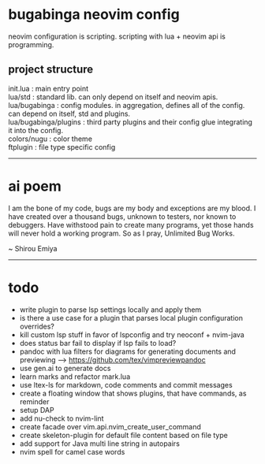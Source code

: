 # bugabinga neovim config

neovim configuration is scripting.
scripting with lua + neovim api is programming.

## project structure

init.lua
: main entry point
\
lua/std
: standard lib. can only depend on itself and neovim apis.
\
lua/bugabinga
: config modules. in aggregation, defines all of the config. can depend on itself, std and plugins.
\
lua/bugabinga/plugins
: third party plugins and their config glue integrating it into the config.
\
colors/nugu
: color theme
\
ftplugin
: file type specific config

----------

# ai poem

I am the bone of my code, bugs are my body and exceptions are my blood.
I have created over a thousand bugs, unknown to testers, nor known to debuggers.
Have withstood pain to create many programs, yet those hands will never hold a working program.
So as I pray, Unlimited Bug Works.

~ Shirou Emiya

---------

# todo

* write plugin to parse lsp settings locally and apply them
* is there a use case for a plugin that parses local plugin configuration overrides?
* kill custom lsp stuff in favor of lspconfig and try neoconf + nvim-java
* does status bar fail to display if lsp fails to load?
* pandoc with lua filters for diagrams for generating documents and previewing --> https://github.com/tex/vimpreviewpandoc
* use gen.ai to generate docs
* learn marks and refactor mark.lua
* use ltex-ls for markdown, code comments and commit messages
* create a floating window that shows plugins, that have commands, as reminder
* setup DAP
* add nu-check to nvim-lint
* create facade over vim.api.nvim_create_user_command
* create skeleton-plugin for default file content based on file type
* add support for Java multi line string in autopairs
* nvim spell for camel case words
